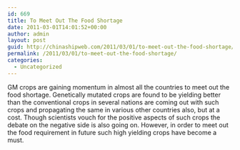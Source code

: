 ```yaml
---
id: 669
title: To Meet Out The Food Shortage
date: 2011-03-01T14:01:52+00:00
author: admin
layout: post
guid: http://chinashipweb.com/2011/03/01/to-meet-out-the-food-shortage/
permalink: /2011/03/01/to-meet-out-the-food-shortage/
categories:
  - Uncategorized
---
```

GM crops are gaining momentum in almost all the countries to meet out the food shortage. Genetically mutated crops are found to be yielding better than the conventional crops in several nations are coming out with such crops and propagating the same in various other countries also, but at a cost. Though scientists vouch for the positive aspects of such crops the debate on the negative side is also going on. However, in order to meet out the food requirement in future such high yielding crops have become a must.